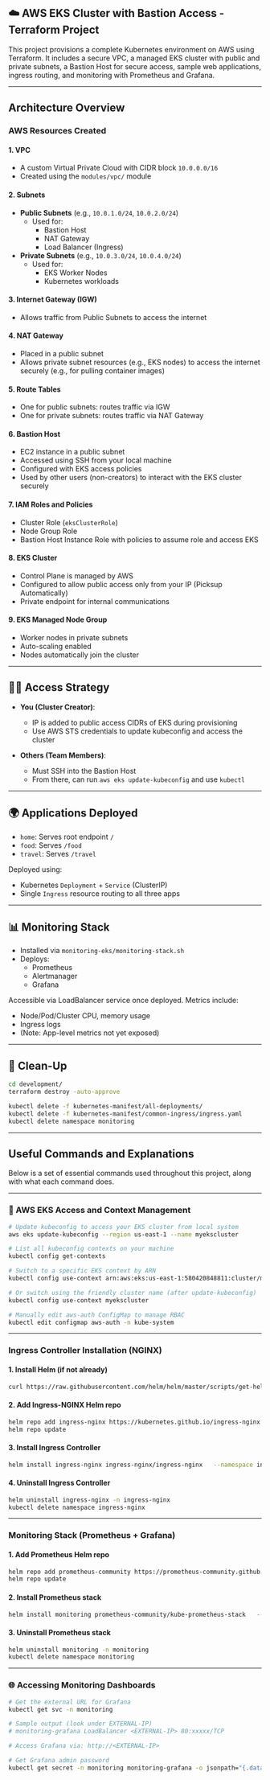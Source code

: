 
## ☁️ AWS EKS Cluster with Bastion Access - Terraform Project

This project provisions a complete Kubernetes environment on AWS using Terraform. It includes a secure VPC, a managed EKS cluster with public and private subnets, a Bastion Host for secure access, sample web applications, ingress routing, and monitoring with Prometheus and Grafana.

---

## Architecture Overview

### AWS Resources Created

#### 1. **VPC**
- A custom Virtual Private Cloud with CIDR block `10.0.0.0/16`
- Created using the `modules/vpc/` module

#### 2. **Subnets**
- **Public Subnets** (e.g., `10.0.1.0/24`, `10.0.2.0/24`)
  - Used for:
    - Bastion Host
    - NAT Gateway
    - Load Balancer (Ingress)
- **Private Subnets** (e.g., `10.0.3.0/24`, `10.0.4.0/24`)
  - Used for:
    - EKS Worker Nodes
    - Kubernetes workloads

#### 3. **Internet Gateway (IGW)**
- Allows traffic from Public Subnets to access the internet

#### 4. **NAT Gateway**
- Placed in a public subnet
- Allows private subnet resources (e.g., EKS nodes) to access the internet securely (e.g., for pulling container images)

#### 5. **Route Tables**
- One for public subnets: routes traffic via IGW
- One for private subnets: routes traffic via NAT Gateway

#### 6. **Bastion Host**
- EC2 instance in a public subnet
- Accessed using SSH from your local machine
- Configured with EKS access policies
- Used by other users (non-creators) to interact with the EKS cluster securely

#### 7. **IAM Roles and Policies**
- Cluster Role (`eksClusterRole`)
- Node Group Role
- Bastion Host Instance Role with policies to assume role and access EKS

#### 8. **EKS Cluster**
- Control Plane is managed by AWS
- Configured to allow public access only from your IP (Picksup Automatically)
- Private endpoint for internal communications

#### 9. **EKS Managed Node Group**
- Worker nodes in private subnets
- Auto-scaling enabled
- Nodes automatically join the cluster

---

## 👩‍💻 Access Strategy

- **You (Cluster Creator)**:
  - IP is added to public access CIDRs of EKS during provisioning
  - Use AWS STS credentials to update kubeconfig and access the cluster

- **Others (Team Members)**:
  - Must SSH into the Bastion Host
  - From there, can run `aws eks update-kubeconfig` and use `kubectl`

---

## 🌍 Applications Deployed

- `home`: Serves root endpoint `/`
- `food`: Serves `/food`
- `travel`: Serves `/travel`

Deployed using:

- Kubernetes `Deployment` + `Service` (ClusterIP)
- Single `Ingress` resource routing to all three apps

---

## 📊 Monitoring Stack

- Installed via `monitoring-eks/monitoring-stack.sh`
- Deploys:
  - Prometheus
  - Alertmanager
  - Grafana

Accessible via LoadBalancer service once deployed.
Metrics include:
- Node/Pod/Cluster CPU, memory usage
- Ingress logs
- (Note: App-level metrics not yet exposed)

---

## 🧽 Clean-Up

```bash
cd development/
terraform destroy -auto-approve

kubectl delete -f kubernetes-manifest/all-deployments/
kubectl delete -f kubernetes-manifest/common-ingress/ingress.yaml
kubectl delete namespace monitoring
```
---

##  Useful Commands and Explanations

Below is a set of essential commands used throughout this project, along with what each command does.

---

### 🔁 AWS EKS Access and Context Management

```bash
# Update kubeconfig to access your EKS cluster from local system
aws eks update-kubeconfig --region us-east-1 --name myekscluster

# List all kubeconfig contexts on your machine
kubectl config get-contexts

# Switch to a specific EKS context by ARN
kubectl config use-context arn:aws:eks:us-east-1:580420848811:cluster/myekscluster

# Or switch using the friendly cluster name (after update-kubeconfig)
kubectl config use-context myekscluster

# Manually edit aws-auth ConfigMap to manage RBAC
kubectl edit configmap aws-auth -n kube-system
```

---

###  Ingress Controller Installation (NGINX)

#### 1. Install Helm (if not already)

```bash
curl https://raw.githubusercontent.com/helm/helm/master/scripts/get-helm-3 | bash
```

#### 2. Add Ingress-NGINX Helm repo

```bash
helm repo add ingress-nginx https://kubernetes.github.io/ingress-nginx
helm repo update
```

#### 3. Install Ingress Controller

```bash
helm install ingress-nginx ingress-nginx/ingress-nginx   --namespace ingress-nginx --create-namespace
```

#### 4. Uninstall Ingress Controller

```bash
helm uninstall ingress-nginx -n ingress-nginx
kubectl delete namespace ingress-nginx
```

---

###  Monitoring Stack (Prometheus + Grafana)

#### 1. Add Prometheus Helm repo

```bash
helm repo add prometheus-community https://prometheus-community.github.io/helm-charts
helm repo update
```

#### 2. Install Prometheus stack

```bash
helm install monitoring prometheus-community/kube-prometheus-stack   --namespace monitoring --create-namespace
```

#### 3. Uninstall Prometheus stack

```bash
helm uninstall monitoring -n monitoring
kubectl delete namespace monitoring
```

---

### 🌐 Accessing Monitoring Dashboards

```bash
# Get the external URL for Grafana
kubectl get svc -n monitoring

# Sample output (look under EXTERNAL-IP)
# monitoring-grafana LoadBalancer <EXTERNAL-IP> 80:xxxxx/TCP

# Access Grafana via: http://<EXTERNAL-IP>

# Get Grafana admin password
kubectl get secret -n monitoring monitoring-grafana -o jsonpath="{.data.admin-password}" | base64 --decode && echo
```
